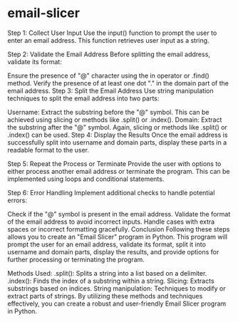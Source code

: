 # email-slicer

Step 1: Collect User Input
Use the input() function to prompt the user to enter an email address. This function retrieves user input as a string.

Step 2: Validate the Email Address
Before splitting the email address, validate its format:

Ensure the presence of "@" character using the in operator or .find() method.
Verify the presence of at least one dot "." in the domain part of the email address.
Step 3: Split the Email Address
Use string manipulation techniques to split the email address into two parts:

Username: Extract the substring before the "@" symbol. This can be achieved using slicing or methods like .split() or .index().
Domain: Extract the substring after the "@" symbol. Again, slicing or methods like .split() or .index() can be used.
Step 4: Display the Results
Once the email address is successfully split into username and domain parts, display these parts in a readable format to the user.

Step 5: Repeat the Process or Terminate
Provide the user with options to either process another email address or terminate the program. This can be implemented using loops and conditional statements.

Step 6: Error Handling
Implement additional checks to handle potential errors:

Check if the "@" symbol is present in the email address.
Validate the format of the email address to avoid incorrect inputs.
Handle cases with extra spaces or incorrect formatting gracefully.
Conclusion
Following these steps allows you to create an "Email Slicer" program in Python. This program will prompt the user for an email address, validate its format, split it into username and domain parts, display the results, and provide options for further processing or terminating the program.

Methods Used:
.split(): Splits a string into a list based on a delimiter.
.index(): Finds the index of a substring within a string.
Slicing: Extracts substrings based on indices.
String manipulation: Techniques to modify or extract parts of strings.
By utilizing these methods and techniques effectively, you can create a robust and user-friendly Email Slicer program in Python.
